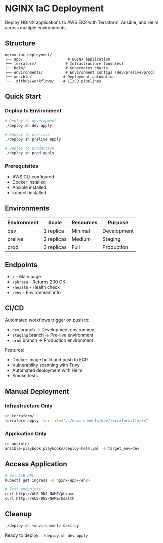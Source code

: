 # NGINX IaC Deployment

Deploy NGINX applications to AWS EKS with Terraform, Ansible, and Helm across multiple environments.

## Structure

```
nginx-iac-deployment/
├── app/                    # NGINX application
├── terraform/             # Infrastructure (modules)
├── helm/                  # Kubernetes charts
├── environments/          # Environment configs (dev/prelive/prod)
├── ansible/              # Deployment automation
└── .github/workflows/    # CI/CD pipelines
```

## Quick Start

### Deploy to Environment

```bash
# Deploy to development
./deploy.sh dev apply

# Deploy to pre-live
./deploy.sh prelive apply

# Deploy to production
./deploy.sh prod apply
```

### Prerequisites

- AWS CLI configured
- Docker installed
- Ansible installed
- kubectl installed

## Environments

| Environment | Scale | Resources | Purpose |
|-------------|-------|-----------|---------|
| dev | 1 replica | Minimal | Development |
| prelive | 2 replicas | Medium | Staging |
| prod | 3 replicas | Full | Production |

## Endpoints

- `/` - Main page
- `/phrase` - Returns 200 OK
- `/health` - Health check
- `/env` - Environment info

## CI/CD

Automated workflows trigger on push to:
- `dev` branch → Development environment
- `staging` branch → Pre-live environment  
- `prod` branch → Production environment

Features:
- Docker image build and push to ECR
- Vulnerability scanning with Trivy
- Automated deployment with Helm
- Smoke tests

## Manual Deployment

### Infrastructure Only
```bash
cd terraform/
terraform apply -var-file="../environments/dev/terraform.tfvars"
```

### Application Only
```bash
cd ansible/
ansible-playbook playbooks/deploy-helm.yml -e target_env=dev
```

## Access Application

```bash
# Get ALB URL
kubectl get ingress -n nginx-app-<env>

# Test endpoints
curl http://ALB-DNS-NAME/phrase
curl http://ALB-DNS-NAME/health
```

## Cleanup

```bash
./deploy.sh <environment> destroy
```

Ready to deploy: `./deploy.sh dev apply`